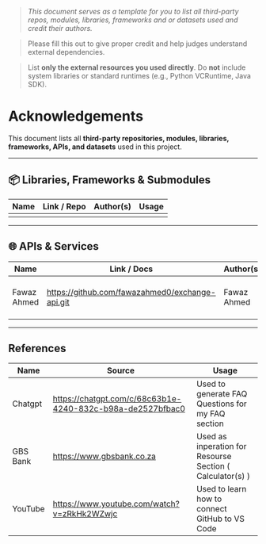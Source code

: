 > *This document serves as a template for you to list all third-party repos, modules, libraries, frameworks and or datasets used and credit their authors.*

> Please fill this out to give proper credit and help judges understand external dependencies.

> List **only the external resources you used directly**. Do **not** include system libraries or standard runtimes (e.g., Python VCRuntime, Java SDK). 

# Acknowledgements

This document lists all **third-party repositories, modules, libraries, frameworks, APIs, and datasets** used in this project.  

---

## 📦 Libraries, Frameworks & Submodules
| Name                 | Link / Repo                                           | Author(s)       | Usage                  |
|----------------------|-------------------------------------------------------|-----------------|------------------------|
|                      |                                                       |                 |                        |


---

## 🌐 APIs & Services
| Name          | Link / Docs                                         | Author(s)      | Usage                                      |
|---------------|-----------------------------------------------------|----------------|--------------------------------------------|
| Fawaz Ahmed   | https://github.com/fawazahmed0/exchange-api.git     | Fawaz Ahmed    | Fetching Currency Conversion Data          |

---

## References 
| Name          | Source                                                      | Usage                                                     |
|---------------|-------------------------------------------------------------|-----------------------------------------------------------|
| Chatgpt        | https://chatgpt.com/c/68c63b1e-4240-832c-b98a-de2527bfbac0   | Used to generate FAQ Questions for my FAQ section          |
| GBS Bank       | https://www.gbsbank.co.za                                    | Used as inperation for Resourse Section ( Calculator(s) )  |
| YouTube        | https://www.youtube.com/watch?v=zRkHk2WZwjc                  | Used to learn how to connect GitHub to VS Code             |



